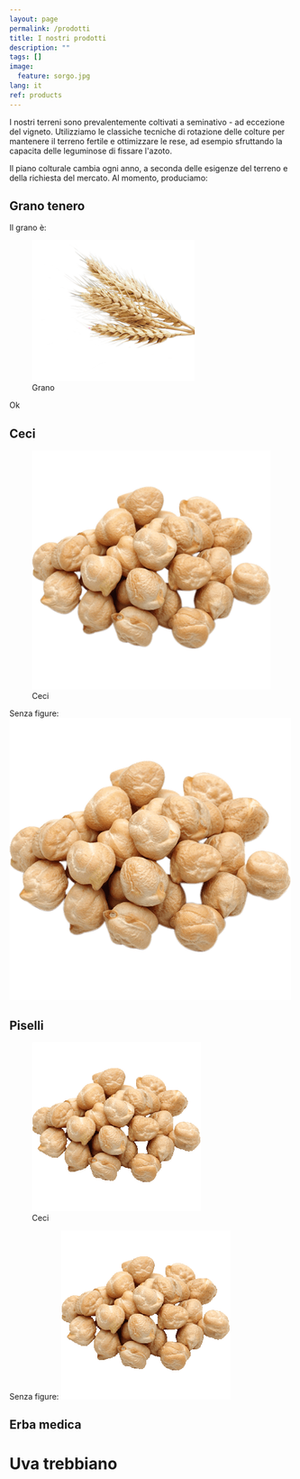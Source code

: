 ```yaml
---
layout: page
permalink: /prodotti
title: I nostri prodotti
description: ""
tags: []
image:
  feature: sorgo.jpg
lang: it
ref: products
---
```


I nostri terreni sono prevalentemente coltivati a seminativo - ad eccezione del vigneto. Utilizziamo le classiche tecniche di rotazione delle colture per mantenere il terreno fertile e ottimizzare le rese, ad esempio sfruttando la capacita delle leguminose di fissare l'azoto.   

Il piano colturale cambia ogni anno, a seconda delle esigenze del terreno e della richiesta del mercato. Al momento, produciamo: 

## Grano tenero
Il grano è:
<figure>
	<img src="/images/wheat.png">
	<figcaption>Grano</figcaption>
</figure>
Ok


## Ceci

<figure>
	<img src="/images/chickpeas.png">
	<figcaption>Ceci</figcaption>
</figure>


Senza figure:
<img src="/images/chickpeas.png">


## Piselli

<figure>
	<img src="/images/chickpeas1.png">
	<figcaption>Ceci</figcaption>
</figure>

Senza figure:
<img src="/images/chickpeas1.png">


## Erba medica

# Uva trebbiano




